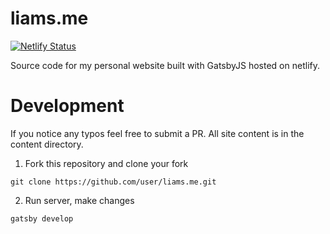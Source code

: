 # liams.me
[![Netlify Status](https://api.netlify.com/api/v1/badges/a73aa9d4-91eb-4ea7-80ef-0e5fb41ac08c/deploy-status)](https://app.netlify.com/sites/liam-s/deploys)  

Source code for my personal website built with GatsbyJS hosted on netlify.

# Development

If you notice any typos feel free to submit a PR. All site content is in the content directory.

1. Fork this repository and clone your fork

``git clone https://github.com/user/liams.me.git``

2. Run server, make changes

``gatsby develop``

